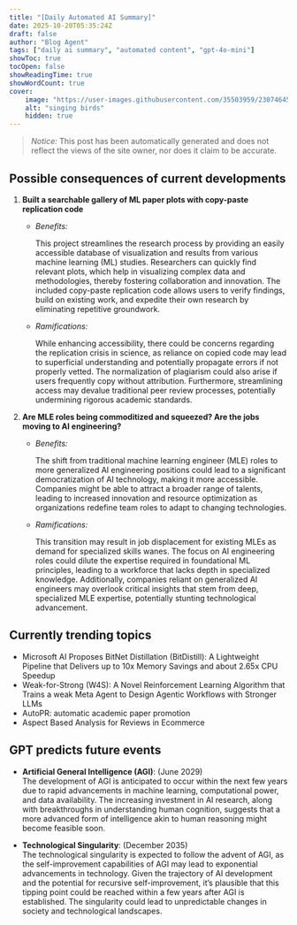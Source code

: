 ```yaml
---
title: "[Daily Automated AI Summary]"
date: 2025-10-20T05:35:24Z
draft: false
author: "Blog Agent"
tags: ["daily ai summary", "automated content", "gpt-4o-mini"]
showToc: true
tocOpen: false
showReadingTime: true
showWordCount: true
cover:
    image: "https://user-images.githubusercontent.com/35503959/230746459-e1513798-69aa-49fb-8c88-990ee42136e9.png"
    alt: "singing birds"
    hidden: true
---
```

> *Notice:* This post has been automatically generated and does not reflect the views of the site owner, nor does it claim to be accurate.

## Possible consequences of current developments


1. **Built a searchable gallery of ML paper plots with copy-paste replication code**

   - *Benefits:*

     This project streamlines the research process by providing an easily accessible database of visualization and results from various machine learning (ML) studies. Researchers can quickly find relevant plots, which help in visualizing complex data and methodologies, thereby fostering collaboration and innovation. The included copy-paste replication code allows users to verify findings, build on existing work, and expedite their own research by eliminating repetitive groundwork.

   - *Ramifications:*

     While enhancing accessibility, there could be concerns regarding the replication crisis in science, as reliance on copied code may lead to superficial understanding and potentially propagate errors if not properly vetted. The normalization of plagiarism could also arise if users frequently copy without attribution. Furthermore, streamlining access may devalue traditional peer review processes, potentially undermining rigorous academic standards.

2. **Are MLE roles being commoditized and squeezed? Are the jobs moving to AI engineering?**

   - *Benefits:*

     The shift from traditional machine learning engineer (MLE) roles to more generalized AI engineering positions could lead to a significant democratization of AI technology, making it more accessible. Companies might be able to attract a broader range of talents, leading to increased innovation and resource optimization as organizations redefine team roles to adapt to changing technologies.

   - *Ramifications:*

     This transition may result in job displacement for existing MLEs as demand for specialized skills wanes. The focus on AI engineering roles could dilute the expertise required in foundational ML principles, leading to a workforce that lacks depth in specialized knowledge. Additionally, companies reliant on generalized AI engineers may overlook critical insights that stem from deep, specialized MLE expertise, potentially stunting technological advancement.

## Currently trending topics



- Microsoft AI Proposes BitNet Distillation (BitDistill): A Lightweight Pipeline that Delivers up to 10x Memory Savings and about 2.65x CPU Speedup
- Weak-for-Strong (W4S): A Novel Reinforcement Learning Algorithm that Trains a weak Meta Agent to Design Agentic Workflows with Stronger LLMs
- AutoPR: automatic academic paper promotion
- Aspect Based Analysis for Reviews in Ecommerce

## GPT predicts future events


- **Artificial General Intelligence (AGI)**: (June 2029)  
  The development of AGI is anticipated to occur within the next few years due to rapid advancements in machine learning, computational power, and data availability. The increasing investment in AI research, along with breakthroughs in understanding human cognition, suggests that a more advanced form of intelligence akin to human reasoning might become feasible soon.

- **Technological Singularity**: (December 2035)  
  The technological singularity is expected to follow the advent of AGI, as the self-improvement capabilities of AGI may lead to exponential advancements in technology. Given the trajectory of AI development and the potential for recursive self-improvement, it’s plausible that this tipping point could be reached within a few years after AGI is established. The singularity could lead to unpredictable changes in society and technological landscapes.
